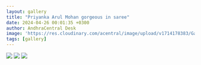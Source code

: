 ```yaml
---
layout: gallery
title: "Priyanka Arul Mohan gorgeous in saree"
date: 2024-04-26 00:01:35 +0300
author: AndhraCentral Desk
image: 'https://res.cloudinary.com/acentral/image/upload/v1714178383/Galleries/368347-87ngh668_gtgs41.gif'
tags: [gallery]
---
```


<div class="gallery-box">
  <div class="gallery">
    <img src="https://res.cloudinary.com/acentral/image/upload/v1714178383/Galleries/368347-87ngh668_gtgs41.gif" loading="lazy">
    <img src="https://res.cloudinary.com/acentral/image/upload/v1714178391/Galleries/368348-3z7f9fr7_mrtpcp.gif" loading="lazy">
    <img src="https://res.cloudinary.com/acentral/image/upload/v1714178397/Galleries/368351-0yairhvs_nzbzsb.gif" loading="lazy">
  </div>
</div>
